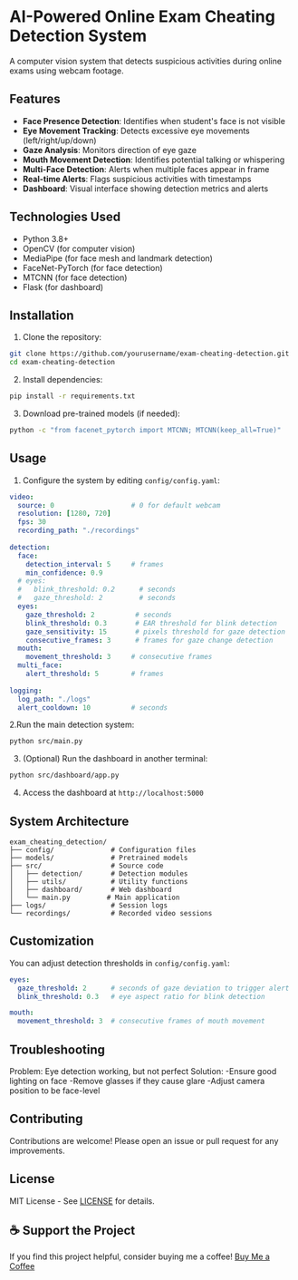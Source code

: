 # AI-Powered Online Exam Cheating Detection System

<!-- ![System Demo](demo.gif) Add a demo gif later -->

A computer vision system that detects suspicious activities during online exams using webcam footage.

## Features

- **Face Presence Detection**: Identifies when student's face is not visible
- **Eye Movement Tracking**: Detects excessive eye movements (left/right/up/down)
- **Gaze Analysis**: Monitors direction of eye gaze
- **Mouth Movement Detection**: Identifies potential talking or whispering
- **Multi-Face Detection**: Alerts when multiple faces appear in frame
- **Real-time Alerts**: Flags suspicious activities with timestamps
- **Dashboard**: Visual interface showing detection metrics and alerts

## Technologies Used

- Python 3.8+
- OpenCV (for computer vision)
- MediaPipe (for face mesh and landmark detection)
- FaceNet-PyTorch (for face detection)
- MTCNN (for face detection)
- Flask (for dashboard)

## Installation

1. Clone the repository:
```bash
git clone https://github.com/yourusername/exam-cheating-detection.git
cd exam-cheating-detection
```

2. Install dependencies:
```bash
pip install -r requirements.txt
```

3. Download pre-trained models (if needed):
```bash
python -c "from facenet_pytorch import MTCNN; MTCNN(keep_all=True)"
```

## Usage

1. Configure the system by editing `config/config.yaml`:
```yaml
video:
  source: 0                   # 0 for default webcam
  resolution: [1280, 720]
  fps: 30
  recording_path: "./recordings"
  
detection:
  face:
    detection_interval: 5     # frames
    min_confidence: 0.9
  # eyes:
  #   blink_threshold: 0.2      # seconds
  #   gaze_threshold: 2         # seconds
  eyes:
    gaze_threshold: 2          # seconds
    blink_threshold: 0.3       # EAR threshold for blink detection
    gaze_sensitivity: 15       # pixels threshold for gaze detection
    consecutive_frames: 3      # frames for gaze change detection
  mouth:
    movement_threshold: 3     # consecutive frames
  multi_face:
    alert_threshold: 5        # frames
    
logging:
  log_path: "./logs"
  alert_cooldown: 10          # seconds
```

2.Run the main detection system:
```bash
python src/main.py
```

3. (Optional) Run the dashboard in another terminal:
```bash
python src/dashboard/app.py
```
4. Access the dashboard at `http://localhost:5000`

## System Architecture
```
exam_cheating_detection/
├── config/              # Configuration files
├── models/              # Pretrained models
├── src/                 # Source code
│   ├── detection/       # Detection modules
│   ├── utils/           # Utility functions
│   ├── dashboard/       # Web dashboard
│   └── main.py         # Main application
├── logs/                # Session logs
└── recordings/          # Recorded video sessions
```

## Customization
You can adjust detection thresholds in `config/config.yaml`:
```yaml
eyes:
  gaze_threshold: 2      # seconds of gaze deviation to trigger alert
  blink_threshold: 0.3   # eye aspect ratio for blink detection

mouth:
  movement_threshold: 3  # consecutive frames of mouth movement
```

## Troubleshooting
Problem: Eye detection working, but not perfect
Solution:
    -Ensure good lighting on face
    -Remove glasses if they cause glare
    -Adjust camera position to be face-level

## Contributing
Contributions are welcome! Please open an issue or pull request for any improvements.

## License
MIT License - See [LICENSE](LICENSE) for details.

## ☕ Support the Project
If you find this project helpful, consider buying me a coffee!
[Buy Me a Coffee](https://buymeacoffee.com/aarambhdevhub)